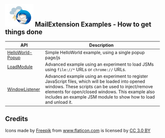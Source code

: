 ## ![Thunderstorm icon] MailExtension Examples - How to get things done

| API             | Description |
| --------------- | ----------- |
| [HelloWorld-Popup][HelloWorld-Popup]      |  Simple HelloWorld example, using a single popup page/js  |
| [LoadModule][LoadModule]      | Advanced example using an experiment to load JSMs using `file://*` URLs or `chrome://` URLs.  |
| [WindowListener][WindowListener]      | Advanced example using an experiment to register JavaScript files, which will be loaded into opened windows. These scripts can be used to inject/remove elements for open/closed windows. This example also includes an example JSM module to show how to load and unload it. |


## Credits
<div>Icons made by <a href="https://www.freepik.com/" title="Freepik">Freepik</a> from <a href="https://www.flaticon.com/" 			    title="Flaticon">www.flaticon.com</a> is licensed by <a href="http://creativecommons.org/licenses/by/3.0/" 			    title="Creative Commons BY 3.0" target="_blank">CC 3.0 BY</a></div>

[Thunderstorm icon]:/rep-resources/images/thunderstorm.png
[HelloWorld-Popup]:/examples/MailExtensions/HelloWorld-Popup
[LoadModule]:/examples/MailExtensions/LoadModule
[WindowListener]:/examples/MailExtensions/WindowListener
